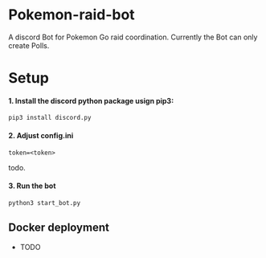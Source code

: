 # Pokemon-raid-bot
A discord Bot for Pokemon Go raid coordination.
Currently the Bot can only create Polls.

# Setup

#### 1. Install the discord python package usign pip3: 
```
pip3 install discord.py
```
#### 2. Adjust config.ini
```
token=<token>
```
todo. 

#### 3. Run the bot

```
python3 start_bot.py
```

## Docker deployment
- TODO
